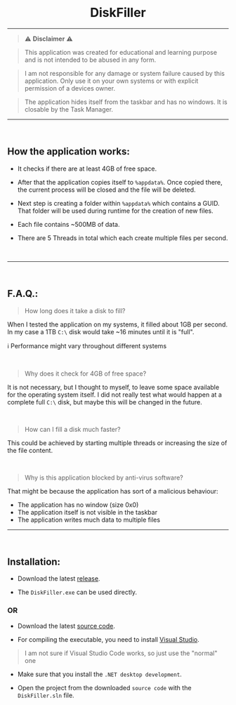 <br>

<h1 align="center">
  DiskFiller
</h1>

---

> :warning: **Disclaimer** :warning:

> This application was created for educational and learning purpose and is not intended to be abused in any form.

> I am not responsible for any damage or system failure caused by this application.
Only use it on your own systems or with explicit permission of a devices owner.

> The application hides itself from the taskbar and has no windows. It is closable by the Task Manager.

---

<br>

## How the application works:

- It checks if there are at least 4GB of free space.

- After that the application copies itself to `%appdata%`. Once copied there, the current process will be closed and the file will be deleted.

- Next step is creating a folder within `%appdata%` which contains a GUID. That folder will be used during runtime for the creation of new files.

- Each file contains ~500MB of data.

- There are 5 Threads in total which each create multiple files per second.

<br>

---

<br>

## F.A.Q.:

> How long does it take a disk to fill?

When I tested the application on my systems, it filled about 1GB per second.
In my case a 1TB `C:\` disk would take ~16 minutes until it is "full".

:information_source: Performance might vary throughout different systems

<br>

> Why does it check for 4GB of free space?

It is not necessary, but I thought to myself, to leave some space available for the operating system itself.
I did not really test what would happen at a complete full `C:\` disk, but maybe this will be changed in the future.

<br>

>  How can I fill a disk much faster?

This could be achieved by starting multiple threads or increasing the size of the file content.

<br>

> Why is this application blocked by anti-virus software?

That might be because the application has sort of a malicious behaviour:
- The application has no window (size 0x0)
- The application itself is not visible in the taskbar
- The application writes much data to multiple files

---

<br>

## Installation:

- Download the latest [release](https://github.com/mLoDar/DiskFiller/releases/).

- The `DiskFiller.exe` can be used directly.

### OR

- Download the latest [source code](https://github.com/mLoDar/DiskFiller/releases/).

- For compiling the executable, you need to install [Visual Studio](https://visualstudio.microsoft.com/downloads/).

> I am not sure if Visual Studio Code works, so just use the "normal" one

- Make sure that you install the `.NET desktop development`.

- Open the project from the downloaded `source code` with the `DiskFiller.sln` file.
